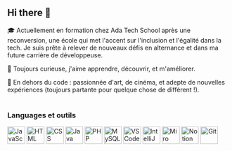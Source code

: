 ## Hi there 👋

🎓 Actuellement en formation chez Ada Tech School après une reconversion, une école qui met l'accent sur l'inclusion et l'égalité dans la tech. Je suis prête à relever de nouveaux défis en alternance et dans ma future carrière de développeuse.

🌱 Toujours curieuse, j'aime apprendre, découvrir, et m'améliorer.

🎨 En dehors du code : passionnée d'art, de cinéma, et adepte de nouvelles expériences (toujours partante pour quelque chose de différent !).
<br>
<br>
### Languages et outils 

<p>
  <img src="https://cdn.jsdelivr.net/gh/devicons/devicon/icons/javascript/javascript-original.svg" width="40" height="40" alt="JavaScript"/>
  <img src="https://cdn.jsdelivr.net/gh/devicons/devicon/icons/html5/html5-original.svg" width="40" height="40" alt="HTML"/>
  <img src="https://cdn.jsdelivr.net/gh/devicons/devicon/icons/css3/css3-original.svg" width="40" height="40" alt="CSS"/>
  <img src="https://cdn.jsdelivr.net/gh/devicons/devicon/icons/java/java-original.svg" width="40" height="40" alt="Java"/>
  <img src="https://cdn.jsdelivr.net/gh/devicons/devicon/icons/php/php-original.svg" width="40" height="40" alt="PHP"/>
  <img src="https://cdn.jsdelivr.net/gh/devicons/devicon/icons/mysql/mysql-original.svg" width="40" height="40" alt="MySQL"/>
  <img src="https://cdn.jsdelivr.net/gh/devicons/devicon/icons/vscode/vscode-original.svg" width="40" height="40" alt="VS Code"/>
  <img src="https://cdn.jsdelivr.net/gh/devicons/devicon/icons/intellij/intellij-original.svg" width="40" height="40" alt="IntelliJ"/>
  <img src="https://cdn.jsdelivr.net/gh/devicons/devicon/icons/miro/miro-original.svg" width="40" height="40" alt="Miro"/>
  <img src="https://cdn.jsdelivr.net/gh/devicons/devicon/icons/notion/notion-original.svg" width="40" height="40" alt="Notion"/>
  <img src="https://cdn.jsdelivr.net/gh/devicons/devicon/icons/git/git-original.svg" width="40" height="40" alt="Git"/>
</p>

<!--
### Une de mes œuvres préférées

<p align="center">
  <img src="https://d1ee3oaj5b5ueh.cloudfront.net/thumbs/1440xAUTO_processed_article_2023_08_bf55f839-973a-482f-89aa-91e6c30c34b6-banner-master.jpg" alt="Gustav Klimt - Le baiser" width="600"/>
</p>
-->


